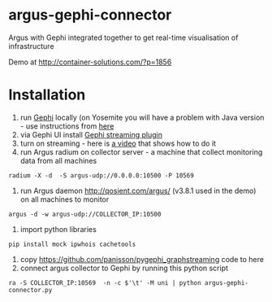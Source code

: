 # argus-gephi-connector
Argus with Gephi integrated together to get real-time visualisation of infrastructure

Demo at http://container-solutions.com/?p=1856

# Installation
1. run [Gephi](https://gephi.github.io) locally (on Yosemite you will have a problem with Java version - use instructions from [here](http://sumnous.github.io/blog/2014/07/24/gephi-on-mac/)
1. via Gephi UI install [Gephi streaming plugin](https://marketplace.gephi.org/plugin/graph-streaming/)
1. turn on streaming - here is [a video](https://www.youtube.com/watch?v=TTavgM9k4oM) that shows how to do it 
1. run Argus radium on collector server - a machine that collect monitoring data from all machines
```
radium -X -d  -S argus-udp://0.0.0.0:10500 -P 10569
```
1. run Argus daemon http://qosient.com/argus/ (v3.8.1 used in the demo) on all machines to monitor
```
argus -d -w argus-udp://COLLECTOR_IP:10500
```
1. import python libraries
```
pip install mock ipwhois cachetools 
```
1. copy https://github.com/panisson/pygephi_graphstreaming code to here
1. connect argus collector to Gephi by running this python script
```
ra -S COLLECTOR_IP:10569  -n -c $'\t' -M uni | python argus-gephi-connector.py
```



